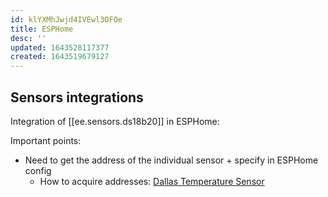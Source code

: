 ```yaml
---
id: klYXMhJwjd4IVEwl3OFOe
title: ESPHome
desc: ''
updated: 1643528117377
created: 1643519679127
---
```



## Sensors integrations

Integration of [[ee.sensors.ds18b20]] in ESPHome:


Important points:

- Need to get the address of the individual sensor + specify in ESPHome config
  - How to acquire addresses: [Dallas Temperature Sensor](https://esphome.io/components/sensor/dallas.html#dallas-getting-ids)
